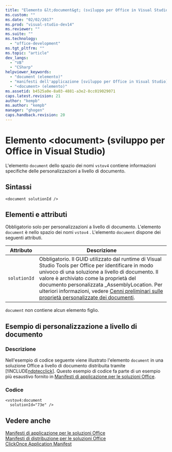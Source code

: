 ```yaml
---
title: "Elemento &lt;document&gt; (sviluppo per Office in Visual Studio) | Microsoft Docs"
ms.custom: ""
ms.date: "02/02/2017"
ms.prod: "visual-studio-dev14"
ms.reviewer: ""
ms.suite: ""
ms.technology: 
  - "office-development"
ms.tgt_pltfrm: ""
ms.topic: "article"
dev_langs: 
  - "VB"
  - "CSharp"
helpviewer_keywords: 
  - "document (elemento)"
  - "manifesti dell'applicazione [sviluppo per Office in Visual Studio], elemento <document>"
  - "<document> (elemento)"
ms.assetid: b4525a0e-8a03-4881-a3e2-8cc019029071
caps.latest.revision: 21
author: "kempb"
ms.author: "kempb"
manager: "ghogen"
caps.handback.revision: 20
---
```

# Elemento &lt;document&gt; (sviluppo per Office in Visual Studio)
  L'elemento `document` dello spazio dei nomi `vstov4` contiene informazioni specifiche delle personalizzazioni a livello di documento.  
  
## Sintassi  
  
```  
<document solutionId />  
```  
  
## Elementi e attributi  
 Obbligatorio solo per personalizzazioni a livello di documento.  L'elemento `document` è nello spazio dei nomi `vstov4` .  L'elemento `document` dispone dei seguenti attributi.  
  
|Attributo|Descrizione|  
|---------------|-----------------|  
|`solutionId`|Obbligatorio.  Il GUID utilizzato dal runtime di Visual Studio Tools per Office per identificare in modo univoco di una soluzione a livello di documento.  Il valore è archiviato come la proprietà del documento personalizzata \_AssemblyLocation.  Per ulteriori informazioni, vedere [Cenni preliminari sulle proprietà personalizzate dei documenti](../vsto/custom-document-properties-overview.md).|  
  
 `document` non contiene alcun elemento figlio.  
  
## Esempio di personalizzazione a livello di documento  
  
### Descrizione  
 Nell'esempio di codice seguente viene illustrato l'elemento `document` in una soluzione Office a livello di documento distribuita tramite [!INCLUDE[ndptecclick](../vsto/includes/ndptecclick-md.md)].  Questo esempio di codice fa parte di un esempio più esaustivo fornito in [Manifesti di applicazione per le soluzioni Office](../vsto/application-manifests-for-office-solutions.md).  
  
### Codice  
  
```  
<vstov4:document   
  solutionId="73e" />  
```  
  
## Vedere anche  
 [Manifesti di applicazione per le soluzioni Office](../vsto/application-manifests-for-office-solutions.md)   
 [Manifesti di distribuzione per le soluzioni Office](../vsto/deployment-manifests-for-office-solutions.md)   
 [ClickOnce Application Manifest](../deployment/clickonce-application-manifest.md)  
  
  